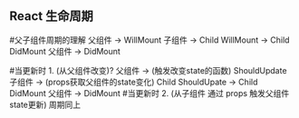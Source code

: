 ## React 生命周期
#父子组件周期的理解
父组件 -> WillMount
		子组件 -> Child WillMount
					-> Child DidMount
父组件 -> DidMount

#当更新时 1. (从父组件改变)?
父组件 	->  (触发改变state的函数)  ShouldUpdate
		子组件 	-> (props获取父组件的state变化)  Child ShouldUpate
						-> 															Child DidMount
父组件	-> 		DidMount
#当更新时 2. (从子组件 通过 props 触发父组件state更新) 周期同上
